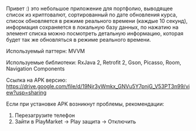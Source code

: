 Привет :) это небольшое приложение для портфолио, выводящее список из криптовалют, сортированный по дате обновления курса, список обновляется в режиме реального времени (каждые 10 секунд), информация сохраняется в локальную базу данных, по нажатию на элемент списка можно посмотреть детальную информацию, которая будет так же обновляться в режиме реального времени.

Используемый паттерн:
MVVM

Используемые библиотеки:
RxJava 2,
Retrofit 2,
Gson,
Picasso,
Room,
Navigation Components

Ссылка на APK версию:
https://drive.google.com/file/d/19Njr3yWmkx_GNVu5Y7pnjG_V53PT3n99/view?usp=sharing

Если при установке APK возникнут проблемы, рекомендации:
1. Перезагрузите телефон
2. Зайти в PlayMarket -> Play защита -> Отключить
